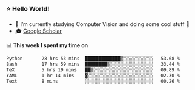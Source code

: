 ### ⭐️ Hello World!

<!--
**hologerry/hologerry** is a ✨ _special_ ✨ repository because its `README.md` (this file) appears on your GitHub profile.

Here are some ideas to get you started:

- 🔭 I’m currently working and studying on Computer Vision
- 🌱 I’m currently learning at Peking University
- 💬 Ask me about 
- 📫 How to reach me: E-mail
- 😄 Pronouns: he/his
- ⚡ Fun fact: Music is the Power
-->


- 🔭 I’m currently studying Computer Vision and doing some cool stuff 🤖
- 🎓 [Google Scholar](https://scholar.google.com/citations?user=3ykqW9wAAAAJ&hl=en)


📊 **This week I spent my time on**

<!--START_SECTION:waka-->

```txt
Python       28 hrs 53 mins  █████████████▒░░░░░░░░░░░   53.68 %
Bash         17 hrs 59 mins  ████████▒░░░░░░░░░░░░░░░░   33.44 %
TeX          5 hrs 19 mins   ██▒░░░░░░░░░░░░░░░░░░░░░░   09.89 %
YAML         1 hr 14 mins    ▓░░░░░░░░░░░░░░░░░░░░░░░░   02.30 %
Text         8 mins          ░░░░░░░░░░░░░░░░░░░░░░░░░   00.26 %
```

<!--END_SECTION:waka-->

